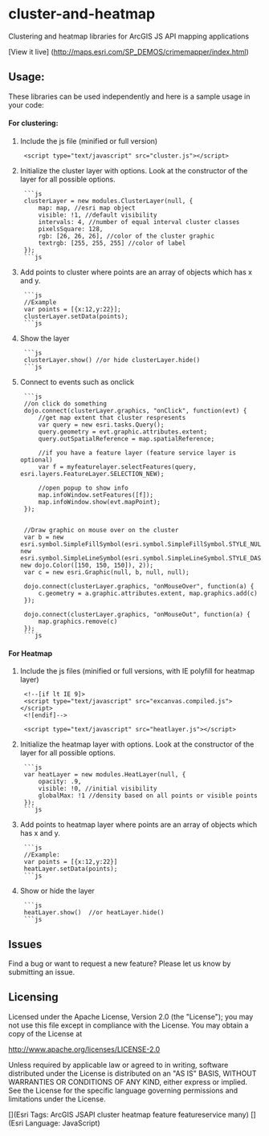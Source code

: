# cluster-and-heatmap

Clustering and heatmap libraries for ArcGIS JS API mapping applications

[View it live] (http://maps.esri.com/SP_DEMOS/crimemapper/index.html)

## Usage:

These libraries can be used independently and here is a sample usage in your code:

#### For clustering:

1. Include the js file (minified or full version)

		<script type="text/javascript" src="cluster.js"></script>

2. Initialize the cluster layer with options. Look at the constructor of the layer for all possible options.
		
		```js
		clusterLayer = new modules.ClusterLayer(null, {
			map: map, //esri map object	
			visible: !1, //default visibility
			intervals: 4, //number of equal interval cluster classes
			pixelsSquare: 128, 
			rgb: [26, 26, 26], //color of the cluster graphic
			textrgb: [255, 255, 255] //color of label
		});
		```js
		
3. Add points to cluster where points are an array of objects which has x and y. 
		
		```js
		//Example
		var points = [{x:12,y:22}];
		clusterLayer.setData(points);
		```js
		
4. Show the layer
		
		```js
		clusterLayer.show() //or hide clusterLayer.hide()
		```js
		
5. Connect to events such as onclick	
		
		```js
		//on click do something
		dojo.connect(clusterLayer.graphics, "onClick", function(evt) {
			//get map extent that cluster respresents
			var query = new esri.tasks.Query();
			query.geometry = evt.graphic.attributes.extent;
			query.outSpatialReference = map.spatialReference;	

			//if you have a feature layer (feature service layer is optional)
			var f = myfeaturelayer.selectFeatures(query, esri.layers.FeatureLayer.SELECTION_NEW);

			//open popup to show info
			map.infoWindow.setFeatures([f]);
			map.infoWindow.show(evt.mapPoint);
		});


		//Draw graphic on mouse over on the cluster 
		var b = new esri.symbol.SimpleFillSymbol(esri.symbol.SimpleFillSymbol.STYLE_NULL, new esri.symbol.SimpleLineSymbol(esri.symbol.SimpleLineSymbol.STYLE_DASH, new dojo.Color([150, 150, 150]), 2));
		var c = new esri.Graphic(null, b, null, null);
	
		dojo.connect(clusterLayer.graphics, "onMouseOver", function(a) {
			c.geometry = a.graphic.attributes.extent, map.graphics.add(c)
		});

		dojo.connect(clusterLayer.graphics, "onMouseOut", function(a) {
			map.graphics.remove(c)
		});
		```js

#### For Heatmap

1. Include the js files (minified or full versions, with IE polyfill for heatmap layer)

		<!--[if lt IE 9]>
		<script type="text/javascript" src="excanvas.compiled.js"></script>
		<![endif]-->

		<script type="text/javascript" src="heatlayer.js"></script>

2. Initialize the heatmap layer with options. Look at the constructor of the layer for all possible options.
		
		```js
		var heatLayer = new modules.HeatLayer(null, {
			opacity: .9,
			visible: !0, //initial visibility
			globalMax: !1 //density based on all points or visible points
		});
		```js

3. Add points to heatmap layer where points are an array of objects which has x and y. 
		
		```js
		//Example: 
		var points = [{x:12,y:22}]
		heatLayer.setData(points);
		```js

4. Show or hide the layer
		
		```js
		heatLayer.show()  //or heatLayer.hide()
		```js

## Issues

Find a bug or want to request a new feature?  Please let us know by submitting an issue.


## Licensing

Licensed under the Apache License, Version 2.0 (the "License");
you may not use this file except in compliance with the License.
You may obtain a copy of the License at

   http://www.apache.org/licenses/LICENSE-2.0

Unless required by applicable law or agreed to in writing, software
distributed under the License is distributed on an "AS IS" BASIS,
WITHOUT WARRANTIES OR CONDITIONS OF ANY KIND, either express or implied.
See the License for the specific language governing permissions and
limitations under the License.

[](Esri Tags: ArcGIS JSAPI cluster heatmap feature featureservice many)
[](Esri Language: JavaScript)

